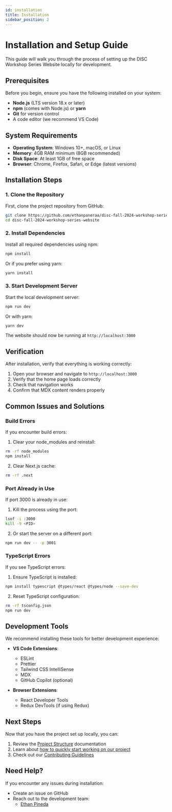 ```yaml
---
id: installation
title: Installation
sidebar_position: 2
---
```


# Installation and Setup Guide

This guide will walk you through the process of setting up the DISC Workshop Series Website locally for development.

## Prerequisites

Before you begin, ensure you have the following installed on your system:

- **Node.js** (LTS version 18.x or later)
- **npm** (comes with Node.js) or **yarn**
- **Git** for version control
- A code editor (we recommend VS Code)

## System Requirements

- **Operating System**: Windows 10+, macOS, or Linux
- **Memory**: 4GB RAM minimum (8GB recommended)
- **Disk Space**: At least 1GB of free space
- **Browser**: Chrome, Firefox, Safari, or Edge (latest versions)

## Installation Steps

### 1. Clone the Repository

First, clone the project repository from GitHub:

```bash
git clone https://github.com/ethanpaneraa/disc-fall-2024-workshop-series-website.git
cd disc-fall-2024-workshop-series-website
```

### 2. Install Dependencies

Install all required dependencies using npm:

```bash
npm install
```

Or if you prefer using yarn:

```bash
yarn install
```

### 3. Start Development Server

Start the local development server:

```bash
npm run dev
```

Or with yarn:

```bash
yarn dev
```

The website should now be running at `http://localhost:3000`

## Verification

After installation, verify that everything is working correctly:

1. Open your browser and navigate to `http://localhost:3000`
2. Verify that the home page loads correctly
3. Check that navigation works
4. Confirm that MDX content renders properly

## Common Issues and Solutions

### Build Errors

If you encounter build errors:

1. Clear your node_modules and reinstall:

```bash
rm -rf node_modules
npm install
```

2. Clear Next.js cache:

```bash
rm -rf .next
```

### Port Already in Use

If port 3000 is already in use:

1. Kill the process using the port:

```bash
lsof -i :3000
kill -9 <PID>
```

2. Or start the server on a different port:

```bash
npm run dev -- -p 3001
```

### TypeScript Errors

If you see TypeScript errors:

1. Ensure TypeScript is installed:

```bash
npm install typescript @types/react @types/node --save-dev
```

2. Reset TypeScript configuration:

```bash
rm -rf tsconfig.json
npm run dev
```

## Development Tools

We recommend installing these tools for better development experience:

- **VS Code Extensions**:

  - ESLint
  - Prettier
  - Tailwind CSS IntelliSense
  - MDX
  - GitHub Copilot (optional)

- **Browser Extensions**:
  - React Developer Tools
  - Redux DevTools (if using Redux)

## Next Steps

Now that you have the project set up locally, you can:

1. Review the [Project Structure](/project-structure) documentation
2. Learn about [how to quickly start working on our project](/quick-start)
3. Check out our [Contributing Guidelines](/contributing)

## Need Help?

If you encounter any issues during installation:

- Create an issue on GitHub
- Reach out to the development team:
  - [Ethan Pineda](mailto:ethanpineda2025@u.northwestern.edu)
